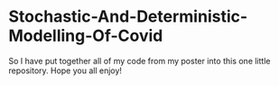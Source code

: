 # Stochastic-And-Deterministic-Modelling-Of-Covid
So I have put together all of my code from my poster into this one little repository. Hope you all enjoy!
